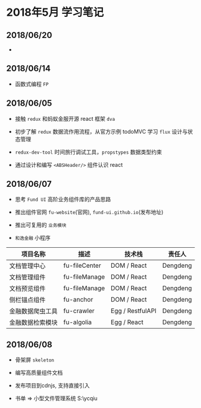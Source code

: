 # 2018年5月 学习笔记

## 2018/06/20

- 

## 2018/06/14

- 函数式编程 `FP`

## 2018/06/05

- 接触 `redux` 和蚂蚁金服开源 react 框架 `dva`

- 初步了解 `redux` 数据流作用流程，从官方示例 todoMVC 学习 `flux` 设计与状态管理

- `redux-dev-tool` 时间旅行调试工具，`propstypes` 数据类型约束

- 通过设计和编写 `<ABSHeader/>` 组件认识 react 

## 2018/06/07

- 思考 `Fund UI` 高阶业务组件库的产品思路

- 推出组件官网 `fu-website`(官网), `fund-ui.github.io`(发布地址)

- 推出可复用的 `业务模块`

- `和逸金融` 小程序

| 项目名称 | 描述 | 技术栈 | 责任人 |
| ----- | ------ | ------- | -------- |
| 文档管理中心 | fu-fileCenter | DOM / React | Dengdeng |
| 文档管理组件 | fu-fileManage | DOM / React | Dengdeng |
| 文档预览组件 | fu-fileManage | DOM / React | Dengdeng |
| 侧栏锚点组件 | fu-anchor | DOM / React | Dengdeng |
| 金融数据爬虫工具 | fu-crawler | Egg / RestfulAPI | Dengdeng |
| 金融数据检索模块 | fu-algolia | Egg / React | Dengdeng |

## 2018/06/08

- 骨架屏 `skeleton`

- 编写高质量组件文档

- 发布项目到cdnjs, 支持直接引入

- 书单 => 小型文件管理系统 S:\ycqiu